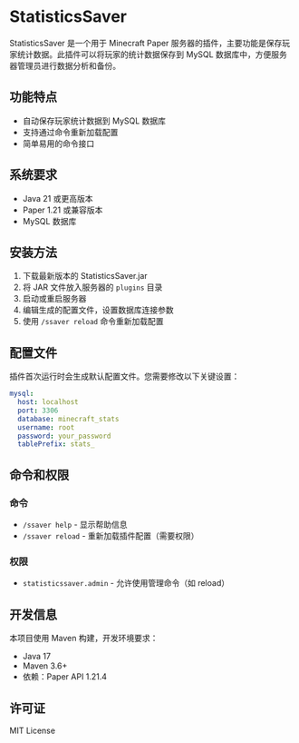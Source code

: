 # StatisticsSaver

StatisticsSaver 是一个用于 Minecraft Paper 服务器的插件，主要功能是保存玩家统计数据。此插件可以将玩家的统计数据保存到
MySQL 数据库中，方便服务器管理员进行数据分析和备份。

## 功能特点

- 自动保存玩家统计数据到 MySQL 数据库
- 支持通过命令重新加载配置
- 简单易用的命令接口

## 系统要求

- Java 21 或更高版本
- Paper 1.21 或兼容版本
- MySQL 数据库

## 安装方法

1. 下载最新版本的 StatisticsSaver.jar
2. 将 JAR 文件放入服务器的 `plugins` 目录
3. 启动或重启服务器
4. 编辑生成的配置文件，设置数据库连接参数
5. 使用 `/ssaver reload` 命令重新加载配置

## 配置文件

插件首次运行时会生成默认配置文件。您需要修改以下关键设置：

```yaml
mysql:
  host: localhost
  port: 3306
  database: minecraft_stats
  username: root
  password: your_password
  tablePrefix: stats_
```

## 命令和权限

### 命令

- `/ssaver help` - 显示帮助信息
- `/ssaver reload` - 重新加载插件配置（需要权限）

### 权限

- `statisticssaver.admin` - 允许使用管理命令（如 reload）

## 开发信息

本项目使用 Maven 构建，开发环境要求：

- Java 17
- Maven 3.6+
- 依赖：Paper API 1.21.4

## 许可证

MIT License